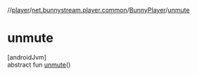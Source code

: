 //[player](../../../index.md)/[net.bunnystream.player.common](../index.md)/[BunnyPlayer](index.md)/[unmute](unmute.md)

# unmute

[androidJvm]\
abstract fun [unmute](unmute.md)()
